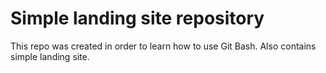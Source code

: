 # Simple landing site repository
This repo was created in order to learn how to use Git Bash.
Also contains simple landing site.